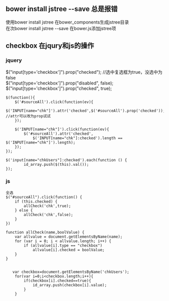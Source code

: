   
## bower install jstree --save 总是报错
使用bower install jstree 在bower_components生成jstree目录  
在次bower install jstree --save 在bower.js添加jstree项  
## checkbox 在jqury和js的操作
### jquery
  
$("input[type='checkbox']").prop("checked");  //选中复选框为true，没选中为false  
$("input[type='checkbox']").prop("disabled", false);  
$("input[type='checkbox']").prop("checked", true);  
  
  
    $(function(){  
        $('#sourceAll').click(function(ev){  
            $('INPUT[name="chk"]').attr('checked',$('#sourceAll').prop('checked'));  //attr可以改为prop试试  
        });  
  
        $('INPUT[name="chk"]').click(function(ev){  
            $('#sourceAll').attr('checked',  
                $('INPUT[name="chk"]:checked').length == $('INPUT[name="chk"]').length);  
        });  
    });  
  
	$('input[name="chkUsers"]:checked').each(function () {  
            id_array.push($(this).val());  
    });  
  
### js
    全选  
    $("#sourceAll").click(function() {  
        if (this.checked) {  
            allCheck('chk',true);  
        } else {  
            allCheck('chk',false);  
        }  
    })  
  
    function allCheck(name,boolValue) {  
        var allvalue = document.getElementsByName(name);  
        for (var i = 0; i < allvalue.length; i++) {  
            if (allvalue[i].type == "checkbox")  
                allvalue[i].checked = boolValue;  
        }  
    }  
  
  
       var checkbox=document.getElementsByName('chkUsers');  
        for(var i=0;i<checkbox.length;i++){  
            if(checkbox[i].checked==true){  
                id_array.push(checkbox[i].value);  
            }  
        }  
